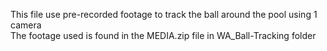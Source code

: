 This file use pre-recorded footage to track the ball around the pool using 1 camera               
            The footage used is found in the MEDIA.zip file in WA_Ball-Tracking folder
